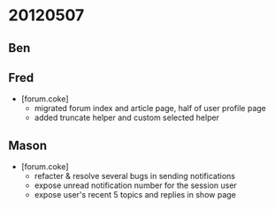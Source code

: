 # 20120507

## Ben



## Fred
- [forum.coke]
    - migrated forum index and article page, half of user profile page
    - added truncate helper and custom selected helper



## Mason
- [forum.coke]
    - refacter & resolve several bugs in sending notifications
    - expose unread notification number for the session user
    - expose user's recent 5 topics and replies in show page  